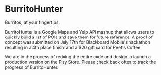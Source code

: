 BurritoHunter
=============

Burritos, at your fingertips.  

BurritoHunter is a Google Maps and Yelp API mashup that allows users to quickly build a list of POIs and save them for future reference.  A proof of concept was submitted on July 17th for Blackboard Mobile's hackathon resulting in a 4th place finish!  and a $20 gift card for Peet's Coffee.

We are in the process of redoing the entire code and design to launch a production version on the Play Store.  Please check back often to track the progress of BurritoHunter.
